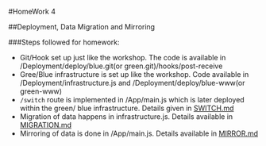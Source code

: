 #HomeWork 4

##Deployment, Data Migration and Mirroring

###Steps followed for homework:
* Git/Hook set up just like the workshop. The code is available in /Deployment/deploy/blue.git(or green.git)/hooks/post-receive
* Gree/Blue infrastructure is set up like the workshop. Code available in /Deployment/infrastructure.js and /Deployment/deploy/blue-www(or green-www)
* `/switch` route is implemented in /App/main.js which is later deployed within the green/ blue infrastructure. Details given in [SWITCH.md](SWITCH.md)
* Migration of data happens in infrastructure.js. Details available in [MIGRATION.md](MIGRATION.md)
* Mirroring of data is done in /App/main.js. Details available in [MIRROR.md](MIRROR.md)
